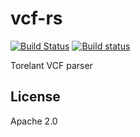vcf-rs
======
[![Build Status](https://travis-ci.org/informationsea/vcf-rs.svg?branch=master)](https://travis-ci.org/informationsea/vcf-rs) [![Build status](https://ci.appveyor.com/api/projects/status/0mc9d6lf42ovg5uy/branch/master?svg=true)](https://ci.appveyor.com/project/informationsea/vcf-rs/branch/master)

Torelant VCF parser

License
-------
Apache 2.0